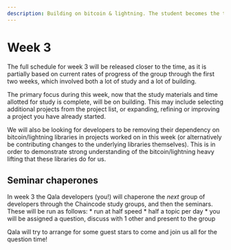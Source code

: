 ```yaml
---
description: Building on bitcoin & lightning. The student becomes the teacher.
---
```


# Week 3

The full schedule for week 3 will be released closer to the time, as it is partially based on current rates of progress of the group through the first two weeks, which involved both a lot of study and a lot of building.

The primary focus during this week, now that the study materials and time allotted for study is complete, will be on building.
This may include selecting additional projects from the project list, or expanding, refining or improving a project you have already started.

We will also be looking for developers to be removing their dependency on bitcoin/lightning libraries in projects worked on in this week (or alternatively be contributing changes to the underlying libraries themselves).
This is in order to demonstrate strong understanding of the bitcoin/lightning heavy lifting that these libraries do for us.

## Seminar chaperones

In week 3 the Qala developers (you!) will chaperone the _next_ group of developers through the Chaincode study groups, and then the seminars.
These will be run as follows:
    * run at half speed
    * half a topic per day
    * you will be assigned a question, discuss with 1 other and present to the group

Qala will try to arrange for some guest stars to come and join us all for the question time!
